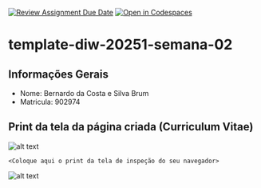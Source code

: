 [![Review Assignment Due Date](https://classroom.github.com/assets/deadline-readme-button-22041afd0340ce965d47ae6ef1cefeee28c7c493a6346c4f15d667ab976d596c.svg)](https://classroom.github.com/a/NU87qVUe)
[![Open in Codespaces](https://classroom.github.com/assets/launch-codespace-2972f46106e565e64193e422d61a12cf1da4916b45550586e14ef0a7c637dd04.svg)](https://classroom.github.com/open-in-codespaces?assignment_repo_id=20089739)
# template-diw-20251-semana-02

## Informações Gerais
- Nome: Bernardo da Costa e Silva Brum
- Matricula: 902974

## Print da tela da página criada (Curriculum Vitae)

![alt text](image-1.png)

`<Coloque aqui o print da tela de inspeção do seu navegador>`

![alt text](image-2.png)

